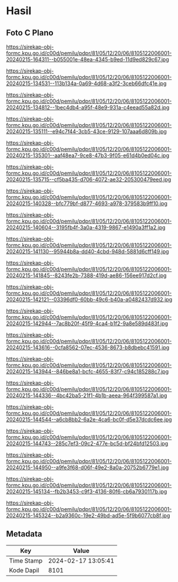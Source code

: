 # Hasil

## Foto C Plano

https://sirekap-obj-formc.kpu.go.id/c00d/pemilu/pdpr/81/05/12/20/06/8105122006001-20240215-164311--b055001e-48ea-4345-b9ed-11d9ed829c67.jpg

https://sirekap-obj-formc.kpu.go.id/c00d/pemilu/pdpr/81/05/12/20/06/8105122006001-20240215-134531--113b134a-0a69-4d68-a3f2-3ceb66dfc41e.jpg

https://sirekap-obj-formc.kpu.go.id/c00d/pemilu/pdpr/81/05/12/20/06/8105122006001-20240215-134812--1bec4db4-a95f-48e9-931a-c4eead55a82d.jpg

https://sirekap-obj-formc.kpu.go.id/c00d/pemilu/pdpr/81/05/12/20/06/8105122006001-20240215-135111--e94c7f44-3cb5-43ce-9129-107aaa6d809b.jpg

https://sirekap-obj-formc.kpu.go.id/c00d/pemilu/pdpr/81/05/12/20/06/8105122006001-20240215-135301--aaf48ea7-9ce8-47b3-9f05-e61d4b0ed04c.jpg

https://sirekap-obj-formc.kpu.go.id/c00d/pemilu/pdpr/81/05/12/20/06/8105122006001-20240215-135715--cf5ba435-d706-4072-ae32-205300479eed.jpg

https://sirekap-obj-formc.kpu.go.id/c00d/pemilu/pdpr/81/05/12/20/06/8105122006001-20240215-140328--bfc779bf-d877-4693-a978-379583b9ff10.jpg

https://sirekap-obj-formc.kpu.go.id/c00d/pemilu/pdpr/81/05/12/20/06/8105122006001-20240215-140604--3195fb4f-3a0a-4319-9867-e1490a3ff1a2.jpg

https://sirekap-obj-formc.kpu.go.id/c00d/pemilu/pdpr/81/05/12/20/06/8105122006001-20240215-141130--95944b8a-dd40-4cbd-948d-5881d6cff149.jpg

https://sirekap-obj-formc.kpu.go.id/c00d/pemilu/pdpr/81/05/12/20/06/8105122006001-20240215-141845--8243fe2b-7388-419d-ae86-156ee917d2cf.jpg

https://sirekap-obj-formc.kpu.go.id/c00d/pemilu/pdpr/81/05/12/20/06/8105122006001-20240215-142121--03396df0-60bb-49c6-b40a-a0482437d932.jpg

https://sirekap-obj-formc.kpu.go.id/c00d/pemilu/pdpr/81/05/12/20/06/8105122006001-20240215-142944--7ac8b20f-45f9-4ca4-b1f2-9a8e589d483f.jpg

https://sirekap-obj-formc.kpu.go.id/c00d/pemilu/pdpr/81/05/12/20/06/8105122006001-20240215-143616--0cfa8562-07ec-4536-8673-b8dbebc41591.jpg

https://sirekap-obj-formc.kpu.go.id/c00d/pemilu/pdpr/81/05/12/20/06/8105122006001-20240215-143944--846be8a1-bcfc-4655-83f7-c94c185288c7.jpg

https://sirekap-obj-formc.kpu.go.id/c00d/pemilu/pdpr/81/05/12/20/06/8105122006001-20240215-144336--4bc42ba5-21f1-4b1b-aeea-964f399587a1.jpg

https://sirekap-obj-formc.kpu.go.id/c00d/pemilu/pdpr/81/05/12/20/06/8105122006001-20240215-144544--a6cb8bb2-6a2e-4ca6-bc0f-d5e37dcdc6ee.jpg

https://sirekap-obj-formc.kpu.go.id/c00d/pemilu/pdpr/81/05/12/20/06/8105122006001-20240215-144743--285c7ef3-09c2-477e-bc5d-bf24bfd12503.jpg

https://sirekap-obj-formc.kpu.go.id/c00d/pemilu/pdpr/81/05/12/20/06/8105122006001-20240215-144950--a9fe3f68-d06f-49e2-8a0a-20752b6779e1.jpg

https://sirekap-obj-formc.kpu.go.id/c00d/pemilu/pdpr/81/05/12/20/06/8105122006001-20240215-145134--fb2b3453-c9f3-4136-80f6-cb6a7930117b.jpg

https://sirekap-obj-formc.kpu.go.id/c00d/pemilu/pdpr/81/05/12/20/06/8105122006001-20240215-145324--b2a9360c-19e2-49bd-ad5e-5f9b6077cb8f.jpg


## Metadata

| Key        | Value               |
| ---------- | ------------------- |
| Time Stamp | 2024-02-17 13:05:41 |
| Kode Dapil | 8101                |



